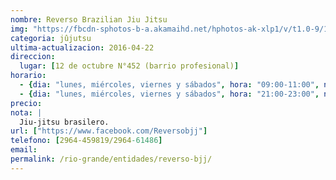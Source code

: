 ```yaml
---
nombre: Reverso Brazilian Jiu Jitsu
img: "https://fbcdn-sphotos-b-a.akamaihd.net/hphotos-ak-xlp1/v/t1.0-9/12743934_1733531846893971_7556028317915840254_n.jpg?oh=8b4ac4635986a7b7b2efb8c39848d675&oe=5772867E&__gda__=1470529643_5106978af8f13584633635322f9b2e7e"
categoria: jûjutsu
ultima-actualizacion: 2016-04-22
direccion: 
  lugar: [12 de octubre N°452 (barrio profesional)]
horario: 
  - {dia: "lunes, miércoles, viernes y sábados", hora: "09:00-11:00", nota: "" }
  - {dia: "lunes, miércoles, viernes y sábados", hora: "21:00-23:00", nota: "" }
precio: 
nota: | 
  Jiu-jitsu brasilero.  
url: ["https://www.facebook.com/Reversobjj"]
telefono: [2964-459819/2964-61486]
email: 
permalink: /rio-grande/entidades/reverso-bjj/
---
```


